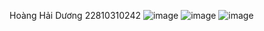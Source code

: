 Hoàng Hải Dương
22810310242
![image](https://github.com/user-attachments/assets/a0080d1b-e83b-4729-b3a0-f069415a7520)
![image](https://github.com/user-attachments/assets/10ee766d-3864-48cd-bfa2-aa9cb8d43274)
![image](https://github.com/user-attachments/assets/7691b5c0-e8da-45b5-9e8e-04235ea42e44)
